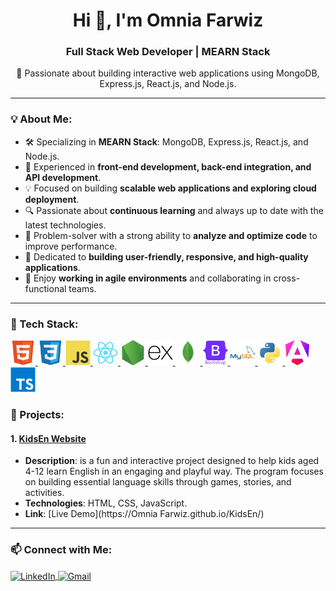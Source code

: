 <h1 align="center">Hi 👋, I'm Omnia Farwiz</h1>
<h3 align="center">Full Stack Web Developer | MEARN Stack</h3>

<p align="center">🚀 Passionate about building interactive web applications using MongoDB, Express.js, React.js, and Node.js.</p>

---

### 💡 About Me:
- 🛠 Specializing in **MEARN Stack**: MongoDB, Express.js, React.js, and Node.js.
- 🌱 Experienced in **front-end development, back-end integration, and API development**.
- 💡 Focused on building **scalable web applications and exploring cloud deployment**.
- 🔍 Passionate about **continuous learning** and always up to date with the latest technologies.
- 💪 Problem-solver with a strong ability to **analyze and optimize code** to improve performance.
- 🌟 Dedicated to **building user-friendly, responsive, and high-quality applications**.
- 🚀 Enjoy **working in agile environments** and collaborating in cross-functional teams.


---

### 🚀 Tech Stack:
<p align="left">
  <a href="https://developer.mozilla.org/en-US/docs/Web/HTML" target="_blank">
    <img src="https://raw.githubusercontent.com/devicons/devicon/master/icons/html5/html5-original.svg" alt="HTML5" width="40" height="40"/>
  </a>
  <a href="https://developer.mozilla.org/en-US/docs/Web/CSS" target="_blank">
    <img src="https://raw.githubusercontent.com/devicons/devicon/master/icons/css3/css3-original.svg" alt="CSS3" width="40" height="40"/>
  </a>
  <a href="https://developer.mozilla.org/en-US/docs/Web/JavaScript" target="_blank">
    <img src="https://raw.githubusercontent.com/devicons/devicon/master/icons/javascript/javascript-original.svg" alt="JavaScript" width="40" height="40"/>
  </a>
  <a href="https://react.dev/" target="_blank">
    <img src="https://raw.githubusercontent.com/devicons/devicon/master/icons/react/react-original.svg" alt="React.js" width="40" height="40"/>
  </a>
  <a href="https://nodejs.org/" target="_blank">
    <img src="https://raw.githubusercontent.com/devicons/devicon/master/icons/nodejs/nodejs-original.svg" alt="Node.js" width="40" height="40"/>
  </a>
 <a href="https://expressjs.com/" target="_blank">
    <img src="https://raw.githubusercontent.com/devicons/devicon/master/icons/express/express-original.svg" alt="Express.js" width="40" height="40"/>
  </a> 
  <a href="https://www.mongodb.com/" target="_blank">
    <img src="https://raw.githubusercontent.com/devicons/devicon/master/icons/mongodb/mongodb-original.svg" alt="MongoDB" width="40" height="40"/>
  </a>
  <a href="https://getbootstrap.com" target="_blank" rel="noreferrer">
    <img src="https://raw.githubusercontent.com/devicons/devicon/master/icons/bootstrap/bootstrap-plain-wordmark.svg" alt="Bootstrap" width="40" height="40"/>
  </a>
  <a href="https://www.mysql.com/" target="_blank" rel="noreferrer">
    <img src="https://raw.githubusercontent.com/devicons/devicon/master/icons/mysql/mysql-original-wordmark.svg" alt="MySQL" width="40" height="40"/>
  </a>
  <a href="https://www.python.org" target="_blank" rel="noreferrer">
    <img src="https://raw.githubusercontent.com/devicons/devicon/master/icons/python/python-original.svg" alt="Python" width="40" height="40"/>
  </a>
<a href="https://angular.io/" target="_blank">
  <img src="https://raw.githubusercontent.com/devicons/devicon/master/icons/angular/angular-original.svg" alt="Angular" width="40" height="40"/>
</a>
<a href="https://www.typescriptlang.org/" target="_blank">
  <img src="https://raw.githubusercontent.com/devicons/devicon/master/icons/typescript/typescript-original.svg" alt="TypeScript" width="40" height="40"/>
</a>
</p>


### 📂 Projects:

#### 1. [KidsEn Website]( https://lnkd.in/df7W5v8S)
   - **Description**: is a fun and interactive project designed to help kids aged 4-12 learn English in an engaging and playful way. The program focuses on building essential language skills through games, stories, and activities.
   - **Technologies**: HTML, CSS, JavaScript.
   - **Link**: [Live Demo](https://Omnia Farwiz.github.io/KidsEn/)





---

### 📫 Connect with Me:
<p align="left">
  <a href="https://www.linkedin.com/in/omnia-farwiz-905988246?utm_source=share&utm_campaign=share_via&utm_content=profile&utm_medium=android_app" target="blank">
    <img align="center" src="https://raw.githubusercontent.com/rahuldkjain/github-profile-readme-generator/master/src/images/icons/Social/linked-in-alt.svg" alt="LinkedIn" height="30" width="40"/>
  </a>
  <a href="mailto:omniafarwiz7@gmail.com" target="blank">
    <img align="center" src="https://upload.wikimedia.org/wikipedia/commons/7/7e/Gmail_icon_(2020).svg" alt="Gmail" height="30" width="40"/>
  </a>
</p>
